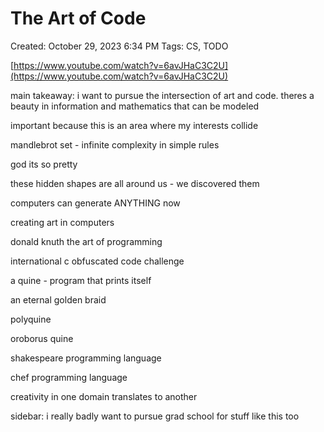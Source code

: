# The Art of Code

Created: October 29, 2023 6:34 PM
Tags: CS, TODO

[https://www.youtube.com/watch?v=6avJHaC3C2U](https://www.youtube.com/watch?v=6avJHaC3C2U)

main takeaway: i want to pursue the intersection of art and code. theres a beauty in information and mathematics that can be modeled

important because this is an area where my interests collide

mandlebrot set - infinite complexity in simple rules

god its so pretty

these hidden shapes are all around us - we discovered them

computers can generate ANYTHING now

creating art in computers

donald knuth the art of programming

international c obfuscated code challenge

a quine - program that prints itself

an eternal golden braid

polyquine

oroborus quine

shakespeare programming language

chef programming language

creativity in one domain translates to another

sidebar: i really badly want to pursue grad school for stuff like this too